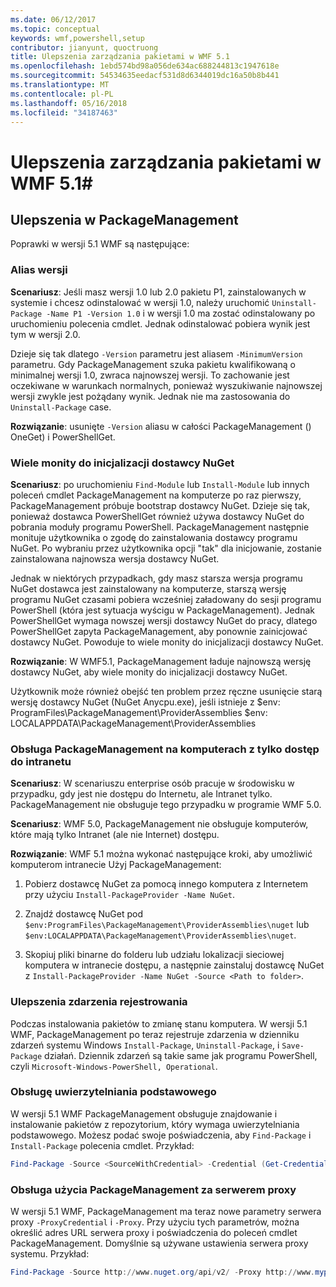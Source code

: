 ```yaml
---
ms.date: 06/12/2017
ms.topic: conceptual
keywords: wmf,powershell,setup
contributor: jianyunt, quoctruong
title: Ulepszenia zarządzania pakietami w WMF 5.1
ms.openlocfilehash: 1ebd574bd98a056de634ac688244813c1947618e
ms.sourcegitcommit: 54534635eedacf531d8d6344019dc16a50b8b441
ms.translationtype: MT
ms.contentlocale: pl-PL
ms.lasthandoff: 05/16/2018
ms.locfileid: "34187463"
---
```

# <a name="improvements-to-package-management-in-wmf-51"></a>Ulepszenia zarządzania pakietami w WMF 5.1#

## <a name="improvements-in-packagemanagement"></a>Ulepszenia w PackageManagement ##
Poprawki w wersji 5.1 WMF są następujące:

### <a name="version-alias"></a>Alias wersji

**Scenariusz**: Jeśli masz wersji 1.0 lub 2.0 pakietu P1, zainstalowanych w systemie i chcesz odinstalować w wersji 1.0, należy uruchomić `Uninstall-Package -Name P1 -Version 1.0` i w wersji 1.0 ma zostać odinstalowany po uruchomieniu polecenia cmdlet. Jednak odinstalować pobiera wynik jest tym w wersji 2.0.

Dzieje się tak dlatego `-Version` parametru jest aliasem `-MinimumVersion` parametru. Gdy PackageManagement szuka pakietu kwalifikowaną o minimalnej wersji 1.0, zwraca najnowszej wersji. To zachowanie jest oczekiwane w warunkach normalnych, ponieważ wyszukiwanie najnowszej wersji zwykle jest pożądany wynik. Jednak nie ma zastosowania do `Uninstall-Package` case.

**Rozwiązanie**: usunięte `-Version` aliasu w całości PackageManagement () OneGet) i PowerShellGet.

### <a name="multiple-prompts-for-bootstrapping-the-nuget-provider"></a>Wiele monity do inicjalizacji dostawcy NuGet

**Scenariusz**: po uruchomieniu `Find-Module` lub `Install-Module` lub innych poleceń cmdlet PackageManagement na komputerze po raz pierwszy, PackageManagement próbuje bootstrap dostawcy NuGet. Dzieje się tak, ponieważ dostawca PowerShellGet również używa dostawcy NuGet do pobrania moduły programu PowerShell. PackageManagement następnie monituje użytkownika o zgodę do zainstalowania dostawcy programu NuGet. Po wybraniu przez użytkownika opcji "tak" dla inicjowanie, zostanie zainstalowana najnowsza wersja dostawcy NuGet.

Jednak w niektórych przypadkach, gdy masz starsza wersja programu NuGet dostawca jest zainstalowany na komputerze, starszą wersję programu NuGet czasami pobiera wcześniej załadowany do sesji programu PowerShell (która jest sytuacja wyścigu w PackageManagement). Jednak PowerShellGet wymaga nowszej wersji dostawcy NuGet do pracy, dlatego PowerShellGet zapyta PackageManagement, aby ponownie zainicjować dostawcy NuGet. Powoduje to wiele monity do inicjalizacji dostawcy NuGet.

**Rozwiązanie**: W WMF5.1, PackageManagement ładuje najnowszą wersję dostawcy NuGet, aby wiele monity do inicjalizacji dostawcy NuGet.

Użytkownik może również obejść ten problem przez ręczne usunięcie starą wersję dostawcy NuGet (NuGet Anycpu.exe), jeśli istnieje z $env: ProgramFiles\PackageManagement\ProviderAssemblies $env: LOCALAPPDATA\PackageManagement\ProviderAssemblies


### <a name="support-for-packagemanagement-on-computers-with-intranet-access-only"></a>Obsługa PackageManagement na komputerach z tylko dostęp do intranetu

**Scenariusz**: W scenariuszu enterprise osób pracuje w środowisku w przypadku, gdy jest nie dostępu do Internetu, ale Intranet tylko. PackageManagement nie obsługuje tego przypadku w programie WMF 5.0.

**Scenariusz**: WMF 5.0, PackageManagement nie obsługuje komputerów, które mają tylko Intranet (ale nie Internet) dostępu.

**Rozwiązanie**: WMF 5.1 można wykonać następujące kroki, aby umożliwić komputerom intranecie Użyj PackageManagement:

1. Pobierz dostawcę NuGet za pomocą innego komputera z Internetem przy użyciu `Install-PackageProvider -Name NuGet`.

2. Znajdź dostawcę NuGet pod `$env:ProgramFiles\PackageManagement\ProviderAssemblies\nuget` lub `$env:LOCALAPPDATA\PackageManagement\ProviderAssemblies\nuget`.

3. Skopiuj pliki binarne do folderu lub udziału lokalizacji sieciowej komputera w intranecie dostępu, a następnie zainstaluj dostawcę NuGet z `Install-PackageProvider -Name NuGet -Source <Path to folder>`.


### <a name="event-logging-improvements"></a>Ulepszenia zdarzenia rejestrowania

Podczas instalowania pakietów to zmianę stanu komputera. W wersji 5.1 WMF, PackageManagement po teraz rejestruje zdarzenia w dzienniku zdarzeń systemu Windows `Install-Package`, `Uninstall-Package`, i `Save-Package` działań. Dziennik zdarzeń są takie same jak programu PowerShell, czyli `Microsoft-Windows-PowerShell, Operational`.

### <a name="support-for-basic-authentication"></a>Obsługę uwierzytelniania podstawowego

W wersji 5.1 WMF PackageManagement obsługuje znajdowanie i instalowanie pakietów z repozytorium, który wymaga uwierzytelniania podstawowego. Możesz podać swoje poświadczenia, aby `Find-Package` i `Install-Package` polecenia cmdlet. Przykład:

``` PowerShell
Find-Package -Source <SourceWithCredential> -Credential (Get-Credential)
```
### <a name="support-for-using-packagemanagement-behind-a-proxy"></a>Obsługa użycia PackageManagement za serwerem proxy

W wersji 5.1 WMF, PackageManagement ma teraz nowe parametry serwera proxy `-ProxyCredential` i `-Proxy`. Przy użyciu tych parametrów, można określić adres URL serwera proxy i poświadczenia do poleceń cmdlet PackageManagement. Domyślnie są używane ustawienia serwera proxy systemu. Przykład:

``` PowerShell
Find-Package -Source http://www.nuget.org/api/v2/ -Proxy http://www.myproxyserver.com -ProxyCredential (Get-Credential)
```
